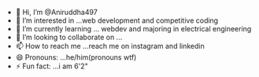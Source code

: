 - 👋 Hi, I’m @Aniruddha497
- 👀 I’m interested in ...web development and competitive coding 
- 🌱 I’m currently learning ... webdev and majoring in electrical engineering 
- 💞️ I’m looking to collaborate on ...
- 📫 How to reach me ...reach me on instagram and linkedin
- 😄 Pronouns: ...he/him(pronouns wtf)
- ⚡ Fun fact: ...i am 6'2"

<!---
Aniruddha497/Aniruddha497 is a ✨ special ✨ repository because its `README.md` (this file) appears on your GitHub profile.
You can click the Preview link to take a look at your changes.
--->

